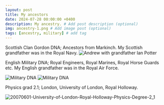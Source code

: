 ```yaml
---
layout: post
title: My ancestors
date: 2024-07-28 00:00:00 +0400
description: My ancestry. # Add post description (optional)
img: ancestry-1.png # Add image post (optional)
tags: [ancestry, military] # add tag
---
```


Scottish Clan Gordon DNA; Ancestors from Markinch. My Scottish grandfather was in the Royal Navy.
![Andrew with grandfather Ian Potter]({{site.baseurl}}/assets/img/Andrew-with-grandfather-Ian-Potter.jpg)

English Military DNA; Royal Engineers, Royal Marines, Royal Horse Guards etc. My English grandfather was in the Royal Air Force.

![Military DNA]({{site.baseurl}}/assets/img/ancestry-1.png)
![Military DNA]({{site.baseurl}}/assets/img/ancestry-2.png)

Physics grad 2.1; London, University of London, Royal Holloway.

![20070601-University-of-London-Royal-Holloway-Physics-Degree-2_1]({{site.baseurl}}/assets/img/20070601-University-of-London-Royal-Holloway-Physics-Degree-2_1.jpg)
